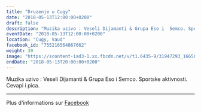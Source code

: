 ```yaml
---
title: "Druzenje u Cugy"
date: "2018-05-13T12:00:00+0200"
draft: false
description: "Muzika uzivo : Veseli Dijamanti & Grupa Eso i  Semco. Sportske aktivnosti. Cevapi i pica."
eventDate: "2018-05-13T12:00:00+0200"
location: "Cugy, Vaud"
facebook_id: "755216564867662"
weight: 30
image: "https://scontent-iad3-1.xx.fbcdn.net/v/t1.6435-9/31947293_1665614486867697_1159691004425535488_n.jpg?_nc_cat=104&ccb=1-7&_nc_sid=9e60e4&_nc_ohc=xLprEdTwO4YQ7kNvwE0C7ty&_nc_oc=AdlNGJmqrPdwBf-XapFNmMrDOan3J7XkqQiI2NpPKRH86N2yhWqDDGfVU4140q2PQTU&_nc_zt=23&_nc_ht=scontent-iad3-1.xx&edm=ABTKTjYEAAAA&_nc_gid=WyewJa_162RaIPZ7YRU26Q&oh=00_AfGYBGu2ObroSbDX_7cc8WHIiEYmtFKTvlgYBLthfm7GBQ&oe=683101DA"
endDate: "2018-05-13T20:00:00+0200"
---
```


Muzika uzivo : Veseli Dijamanti & Grupa Eso i  Semco. Sportske aktivnosti. Cevapi i pica.

---

Plus d'informations sur [Facebook](https://facebook.com/events/755216564867662)